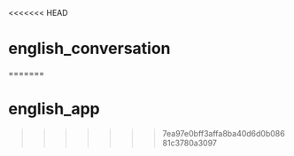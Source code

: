 <<<<<<< HEAD
# english_conversation
=======
# english_app
>>>>>>> 7ea97e0bff3affa8ba40d6d0b08681c3780a3097
